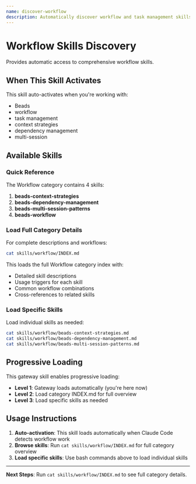 ```yaml
---
name: discover-workflow
description: Automatically discover workflow and task management skills when working with Beads. Activates for workflow development tasks.
---
```


# Workflow Skills Discovery

Provides automatic access to comprehensive workflow skills.

## When This Skill Activates

This skill auto-activates when you're working with:
- Beads
- workflow
- task management
- context strategies
- dependency management
- multi-session

## Available Skills

### Quick Reference

The Workflow category contains 4 skills:

1. **beads-context-strategies**
2. **beads-dependency-management**
3. **beads-multi-session-patterns**
4. **beads-workflow**

### Load Full Category Details

For complete descriptions and workflows:

```bash
cat skills/workflow/INDEX.md
```

This loads the full Workflow category index with:
- Detailed skill descriptions
- Usage triggers for each skill
- Common workflow combinations
- Cross-references to related skills

### Load Specific Skills

Load individual skills as needed:

```bash
cat skills/workflow/beads-context-strategies.md
cat skills/workflow/beads-dependency-management.md
cat skills/workflow/beads-multi-session-patterns.md
```

## Progressive Loading

This gateway skill enables progressive loading:
- **Level 1**: Gateway loads automatically (you're here now)
- **Level 2**: Load category INDEX.md for full overview
- **Level 3**: Load specific skills as needed

## Usage Instructions

1. **Auto-activation**: This skill loads automatically when Claude Code detects workflow work
2. **Browse skills**: Run `cat skills/workflow/INDEX.md` for full category overview
3. **Load specific skills**: Use bash commands above to load individual skills

---

**Next Steps**: Run `cat skills/workflow/INDEX.md` to see full category details.
